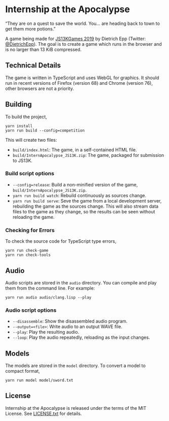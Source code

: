 # Internship at the Apocalypse

“They are on a quest to save the world. You… are heading back to town to get them more potions.”

A game being made for [JS13KGames 2019](http://js13kgames.com/) by Dietrich Epp (Twitter: [@DietrichEpp](https://twitter.com/DietrichEpp)). The goal is to create a game which runs in the browser and is no larger than 13 KiB compressed.

## Technical Details

The game is written in TypeScript and uses WebGL for graphics. It should run in recent versions of Firefox (version 68) and Chrome (version 76), other browsers are not a priority.

## Building

To build the project,

```shell
yarn install
yarn run build --config=competition
```

This will create two files:

- `build/index.html`: The game, in a self-contained HTML file.
- `build/InternApocalypse_JS13K.zip`: The game, packaged for submission to JS13K.

### Build script options

- `--config=release`: Build a non-minified version of the game, `build/InternApocalypse_JS13K.zip`.
- `yarn run build watch`: Rebuild continuously as sources change.
- `yarn run build serve`: Seve the game from a local development server, rebuilding the game as the sources change. This will also stream data files to the game as they change, so the results can be seen without reloading the game.

### Checking for Errors

To check the source code for TypeScript type errors,

```shell
yarn run check-game
yarn run check-tools
```

## Audio

Audio scripts are stored in the `audio` directory. You can compile and play them from the command line. For example:

```shell
yarn run audio audio/clang.lisp --play
```

### Audio script options

- `--disassemble`: Show the disassembled audio program.
- `--output=<file>`: Write audio to an output WAVE file.
- `--play`: Play the resulting audio.
- `--loop`: Play the audio repeatedly, reloading as the input changes.

## Models

The models are stored in the `model` directory. To convert a model to compact format,

```shell
yarn run model model/sword.txt
```

## License

Internship at the Apocalypse is released under the terms of the MIT License. See [LICENSE.txt](LICENSE.txt) for details.
